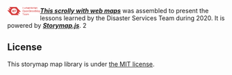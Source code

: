 <img src="HTML/img/hot_logo.png" height="15%" width="15%" align="left"/> ***[This scrolly with web maps](https://github.com/jakobzhao/storymap)*** was assembled to present the lessons learned by the Disaster Services Team during 2020. It is powered by ***[Storymap.js](https://github.com/jakobzhao/storymap)***. 2

## License

This storymap map library is under [the MIT license](LICENSE).
